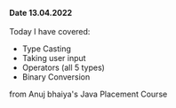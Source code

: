 <b>Date 13.04.2022</b><br><br>
  Today I have covered: 
  * Type Casting
  * Taking user input
  * Operators (all 5 types)
  * Binary Conversion <br>

  from Anuj bhaiya's Java Placement Course

